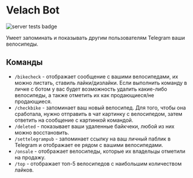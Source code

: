 # Velach Bot
![server tests badge](https://github.com/bnopne/velach_bot/actions/workflows/server-tests.yml/badge.svg?branch=master)

Умеет запоминать и показывать другим пользователям Telegram ваши велосипеды.

## Команды
 - `/bikecheck` - отображает сообщение с вашими велосипедами, их можно листать, ставиль лайки/дизлайки. Если выполнить команду в личке с ботом у вас будет возможность удалить какие-либо велосипеды, а также отметить их как продающиеся/не продающиеся. 
 - `/checkbike` - запоминает ваш новый велосипед. Для того, чтобы она сработала, нужно отправить в чат картинку с велосипедом, затем ответить на сообщение с картинкой командой.
 - `/deleted` - показывает ваши удаленные байкчеки, любой из них можно восстановить.
 - `/settelegrampub` - запоминает ссылку на ваш личный паблик в Telegram и отображает ее рядом с вашими велосипедами.
 - `/onsale` - отображает велосипеды, которые их владельцы отметили на продажу.
 - `/top` - отображает топ-5 велосипедов с наибольшим количеством лайков.
